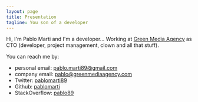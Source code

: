 ```yaml
---
layout: page
title: Presentation
tagline: You son of a developer
---
```


Hi, I'm Pablo Marti and I'm a developer... Working at <a href="http://greenmediaagency.com" target="_blank">Green
Media Agency</a> as CTO (developer, project management, clown and all that stuff).

You can reach me by:
- personal email: <a href="mailto:pablo.marti89@gmail.com">pablo.marti89@gmail.com</a>
- company email: <a href="mailto:pablo@greenmediaagency.com">pablo@greenmediaagency.com</a>
- Twitter: <a href="https://twitter.com/pablomarti89" target="_blank">pablomarti89</a>
- Github: <a href="https://github.com/pablomarti" target="_blank">pablomarti</a>
- StackOverflow: <a href="http://stackoverflow.com/users/347501/pablo89" target="_blank">pablo89</a>